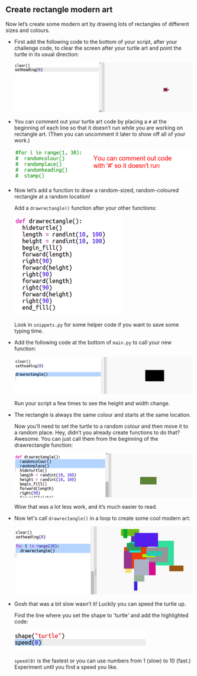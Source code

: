 ## Create rectangle modern art

Now let’s create some modern art by drawing lots of rectangles of different sizes and colours.

+ First add the following code to the bottom of your script, after your challenge code, to clear the screen after your turtle art and point the turtle in its usual direction:
    
    ![स्क्रीनशॉट](images/modern-reset.png)

+ You can comment out your turtle art code by placing a `#` at the beginning of each line so that it doesn’t run while you are working on rectangle art. (Then you can uncomment it later to show off all of your work.)
    
    ![स्क्रीनशॉट](images/modern-comment.png)

+ Now let’s add a function to draw a random-sized, random-coloured rectangle at a random location!
    
    Add a `drawrectangle()` function after your other functions:
    
    ![स्क्रीनशॉट](images/modern-rect-function.png)
    
    Look in `snippets.py` for some helper code if you want to save some typing time.

+ Add the following code at the bottom of `main.py` to call your new function:
    
    ![स्क्रीनशॉट](images/modern-call-rect.png)
    
    Run your script a few times to see the height and width change.

+ The rectangle is always the same colour and starts at the same location.
    
    Now you’ll need to set the turtle to a random colour and then move it to a random place. Hey, didn’t you already create functions to do that? Awesome. You can just call them from the beginning of the drawrectangle function:
    
    ![स्क्रीनशॉट](images/modern-random-rect.png)
    
    Wow that was a lot less work, and it’s much easier to read.

+ Now let's call `drawrectangle()` in a loop to create some cool modern art:
    
    ![स्क्रीनशॉट](images/modern-rect-art.png)

+ Gosh that was a bit slow wasn’t it! Luckily you can speed the turtle up.
    
    Find the line where you set the shape to 'turtle' and add the highlighted code:
    
    ![स्क्रीनशॉट](images/modern-speed.png)
    
    `speed(0)` is the fastest or you can use numbers from 1 (slow) to 10 (fast.) Experiment until you find a speed you like.